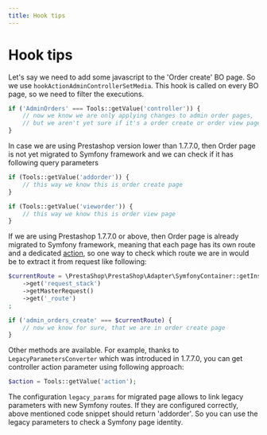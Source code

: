 ```yaml
---
title: Hook tips
---
```


# Hook tips

Let's say we need to add some javascript to the 'Order create' BO page. So we use `hookActionAdminControllerSetMedia`.
This hook is called on every BO page, so we need to filter the executions.
```php
if ('AdminOrders' === Tools::getValue('controller')) {
    // now we know we are only applying changes to admin order pages,
    // but we aren't yet sure if it's a order create or order view page
}
```

In case we are using Prestashop version lower than 1.7.7.0, then Order page is not yet migrated to Symfony framework
and we can check if it has following query parameters
```php
if (Tools::getValue('addorder')) {
    // this way we know this is order create page
}

if (Tools::getValue('vieworder')) {
    // this way we know this is order view page
}
```

If we are using Prestashop 1.7.7.0 or above, then Order page is already migrated to Symfony framework,
meaning that each page has its own route and a dedicated [action](https://symfony.com/doc/3.4/routing.html),
so one way to check which route we are in would be to extract it from request like following:
```php
$currentRoute = \PrestaShop\PrestaShop\Adapter\SymfonyContainer::getInstance()
    ->get('request_stack')
    ->getMasterRequest()
    ->get('_route')
;

if ('admin_orders_create' === $currentRoute) {
    // now we know for sure, that we are in order create page
}
```

Other methods are available. For example, thanks to `LegacyParametersConverter` which was introduced in 1.7.7.0, you can get controller action parameter using following approach:
```php
$action = Tools::getValue('action');
```
The configuration `legacy_params` for migrated page allows to link legacy parameters with new Symfony routes. If they are configured correctly, above mentioned code snippet should return 'addorder'. So you can use the legacy parameters to check a Symfony page identity.
